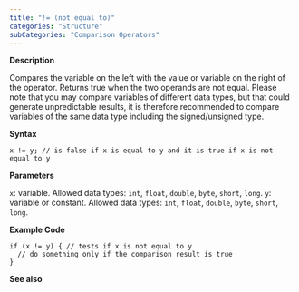 ```yaml
---
title: "!= (not equal to)"
categories: "Structure"
subCategories: "Comparison Operators"
---
```


**Description**

Compares the variable on the left with the value or variable on the
right of the operator. Returns true when the two operands are not equal.
Please note that you may compare variables of different data types, but
that could generate unpredictable results, it is therefore recommended
to compare variables of the same data type including the signed/unsigned
type.

**Syntax**

`x != y; // is false if x is equal to y and it is true if x is not equal to y`

**Parameters**

`x`: variable. Allowed data types: `int`, `float`, `double`, `byte`,
`short`, `long`.
`y`: variable or constant. Allowed data types: `int`, `float`, `double`,
`byte`, `short`, `long`.

**Example Code**

    if (x != y) { // tests if x is not equal to y
      // do something only if the comparison result is true
    }

**See also**
